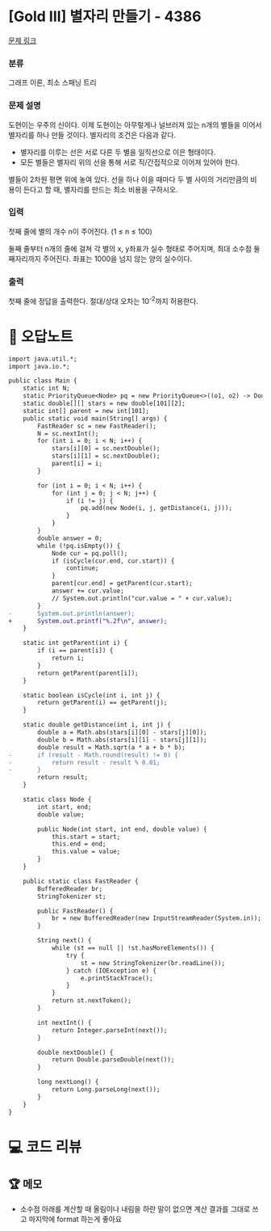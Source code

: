 # [Gold III] 별자리 만들기 - 4386 

[문제 링크](https://www.acmicpc.net/problem/4386) 

### 분류

그래프 이론, 최소 스패닝 트리

### 문제 설명

<p>도현이는 우주의 신이다. 이제 도현이는 아무렇게나 널브러져 있는 n개의 별들을 이어서 별자리를 하나 만들 것이다. 별자리의 조건은 다음과 같다.</p>

<ul>
	<li>별자리를 이루는 선은 서로 다른 두 별을 일직선으로 이은 형태이다.</li>
	<li>모든 별들은 별자리 위의 선을 통해 서로 직/간접적으로 이어져 있어야 한다.</li>
</ul>

<p>별들이 2차원 평면 위에 놓여 있다. 선을 하나 이을 때마다 두 별 사이의 거리만큼의 비용이 든다고 할 때, 별자리를 만드는 최소 비용을 구하시오.</p>

### 입력 

 <p>첫째 줄에 별의 개수 n이 주어진다. (1 ≤ n ≤ 100)</p>

<p>둘째 줄부터 n개의 줄에 걸쳐 각 별의 x, y좌표가 실수 형태로 주어지며, 최대 소수점 둘째자리까지 주어진다. 좌표는 1000을 넘지 않는 양의 실수이다.</p>

### 출력 

 <p>첫째 줄에 정답을 출력한다. 절대/상대 오차는 10<sup>-2</sup>까지 허용한다.</p>



#  🚀  오답노트 

```diff
import java.util.*;
import java.io.*;

public class Main {
	static int N;
	static PriorityQueue<Node> pq = new PriorityQueue<>((o1, o2) -> Double.compare(o1.value, o2.value));
	static double[][] stars = new double[101][2];
	static int[] parent = new int[101];
	public static void main(String[] args) {
		FastReader sc = new FastReader();
		N = sc.nextInt();
		for (int i = 0; i < N; i++) {
			stars[i][0] = sc.nextDouble();
			stars[i][1] = sc.nextDouble();
			parent[i] = i;
		}

		for (int i = 0; i < N; i++) {
			for (int j = 0; j < N; j++) {
				if (i != j) {
					pq.add(new Node(i, j, getDistance(i, j)));
				}
			}
		}
		double answer = 0;
		while (!pq.isEmpty()) {
			Node cur = pq.poll();
			if (isCycle(cur.end, cur.start)) {
				continue;
			}
			parent[cur.end] = getParent(cur.start);
			answer += cur.value;
			// System.out.println("cur.value = " + cur.value);
		}
-		System.out.println(answer);
+		System.out.printf("%.2f\n", answer);
	}

	static int getParent(int i) {
		if (i == parent[i]) {
			return i;
		}
		return getParent(parent[i]);
	}

	static boolean isCycle(int i, int j) {
		return getParent(i) == getParent(j);
	}

	static double getDistance(int i, int j) {
		double a = Math.abs(stars[i][0] - stars[j][0]);
		double b = Math.abs(stars[i][1] - stars[j][1]);
		double result = Math.sqrt(a * a + b * b);
-		if (result - Math.round(result) != 0) {
-			return result - result % 0.01;
-		}
		return result;
	}

	static class Node {
		int start, end;
		double value;

		public Node(int start, int end, double value) {
			this.start = start;
			this.end = end;
			this.value = value;
		}
	}

	public static class FastReader {
	    BufferedReader br;
	    StringTokenizer st;

	    public FastReader() {
	        br = new BufferedReader(new InputStreamReader(System.in));
	    }

	    String next() {
	        while (st == null || !st.hasMoreElements()) {
	            try {
	                st = new StringTokenizer(br.readLine());
	            } catch (IOException e) {
	                e.printStackTrace();
	            }
	        }
	        return st.nextToken();
	    }

	    int nextInt() {
	        return Integer.parseInt(next());
	    }

	    double nextDouble() {
	        return Double.parseDouble(next());
	    }

	    long nextLong() {
	        return Long.parseLong(next());
	    }
	}
}

```

# 💻 코드 리뷰




 ## 🏆 메모 

* 소수점 아래를 계산할 때 올림이나 내림을 하란 말이 없으면 계산 결과를 그대로 쓰고 마지막에 format 하는게 좋아요